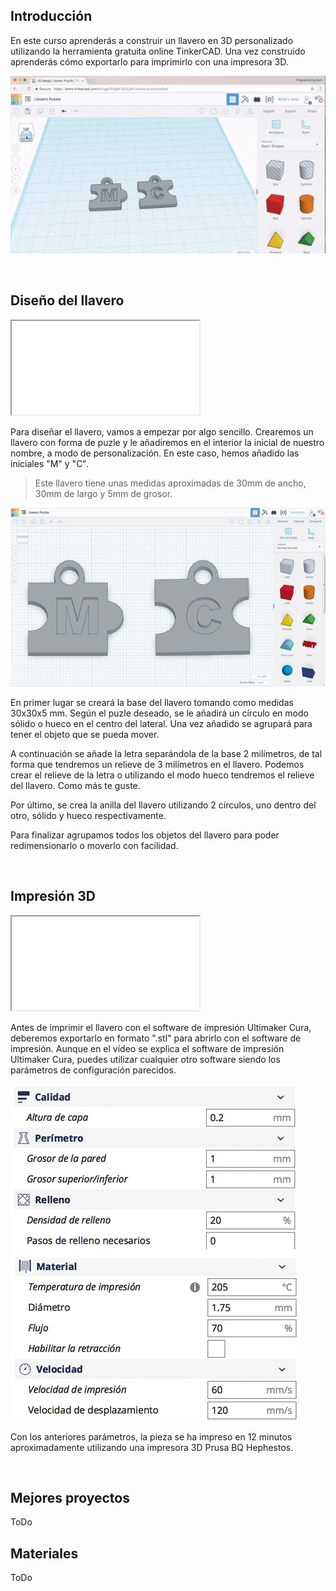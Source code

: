 ## Introducción

En este curso aprenderás a construir un llavero en 3D personalizado utilizando la herramienta gratuita online TinkerCAD. Una vez construido aprenderás cómo exportarlo para imprimirlo con una impresora 3D.

![](img/preview.gif)



<br />



## Diseño del llavero

<div class="iframe">
  <iframe src="//www.youtube.com/embed/qAKjM8ccubY" allowfullscreen></iframe>
</div>

Para diseñar el llavero, vamos a empezar por algo sencillo. Crearemos un llavero con forma de puzle y le añadiremos en el interior la inicial de nuestro nombre, a modo de personalización. En este caso, hemos añadido las iniciales "M" y "C".

> Este llavero tiene unas medidas aproximadas de 30mm de ancho, 30mm de largo y 5mm de grosor.

![](img/llavero-m-y-c.png)

En primer lugar se creará la base del llavero tomando como medidas 30x30x5 mm. Según el puzle deseado, se le añadirá un círculo en modo sólido o hueco en el centro del lateral. Una vez añadido se agrupará para tener el objeto que se pueda mover.

A continuación se añade la letra separándola de la base 2 milímetros, de tal forma que tendremos un relieve de 3 milímetros en el llavero. Podemos crear el relieve de la letra o utilizando el modo hueco tendremos el relieve del llavero. Como más te guste.

Por último, se crea la anilla del llavero utilizando 2 círculos, uno dentro del otro, sólido y hueco respectivamente.

Para finalizar agrupamos todos los objetos del llavero para poder redimensionarlo o moverlo con facilidad.



<br />



## Impresión 3D

<div class="iframe">
  <iframe src="//www.youtube.com/embed/7VlY6xDFdeA" allowfullscreen></iframe>
</div>

Antes de imprimir el llavero con el software de impresión Ultimaker Cura, deberemos exportarlo en formato ".stl" para abrirlo con el software de impresión. Aunque en el vídeo se explica el software de impresión Ultimaker Cura, puedes utilizar cualquier otro software siendo los parámetros de configuración parecidos.

![](img/configuracion-cura.png)

Con los anteriores parámetros, la pieza se ha impreso en 12 minutos aproximadamente utilizando una impresora 3D Prusa BQ Hephestos.



<br />



## Mejores proyectos

ToDo

## Materiales

ToDo
